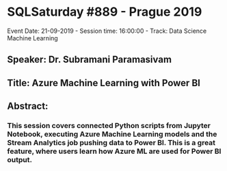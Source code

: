 # SQLSaturday #889 - Prague 2019
Event Date: 21-09-2019 - Session time: 16:00:00 - Track: Data Science  Machine Learning
## Speaker: Dr. Subramani Paramasivam
## Title: Azure Machine Learning with Power BI
## Abstract:
### This session covers connected Python scripts from Jupyter Notebook, executing Azure Machine Learning models and the Stream Analytics job pushing data to Power BI. This is a great feature, where users learn how Azure ML are used for Power BI output.
